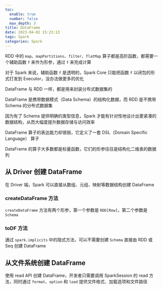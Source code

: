 ```yaml
---
toc:
  enable: true
  number: false
  max_depth: 3
title: DataFrame
date: 2023-04-02 15:23:13
tags: Spark
categories: Spark
---
```


RDD 中的 `map`、`mapPartitions`、`filter`、`flatMap` 算子都是高阶函数，都需要一个辅助函数 `f` 来作为形参，通过 `f` 来完成计算

对于 Spark 来说，辅助函数 `f` 是透明的，Spark Core 只能把函数 `f` 以闭包的形式打发到 Executor，没办法做更多的优化

DataFrame 与 RDD 一样，都是用来封装分布式数据集的

DataFrame 是携带数据模式（Data Schema）的结构化数据，而 RDD 是不携带 Schema 的分布式数据集

因为有了 Schema 提供明确的类型信息，Spark 才能有针对性地设计出更紧凑的数据结构，从而大幅度提升数据存储与访问效率

DataFrame 算子的表达能力却很弱，它定义了一套 DSL（Domain Specific Language） 算子

DataFrame 的算子大多数都是标量函数，它们的形参往往是结构化二维表的数据列

## 从 Driver 创建 DataFrame

在 Driver 端，Spark 可以直接从数组、元组、映射等数据结构创建 DataFrame

### createDataFrame 方法

`createDataFrame` 方法有两个形参，第一个参数是 `RDD[Row]`，第二个参数是 `Schema`

### toDF 方法

通过 `spark.implicits` 中的隐式方法，可以不需要创建 `Schema` 直接由 RDD 或 Seq 创建 DataFrame

## 从文件系统创建 DataFrame

使用 read API 创建 DataFrame，开发者只需要调用 SparkSession 的 read 方法，同时通过 `format`、`option` 和 `load` 提供文件格式、加载选项和文件路径